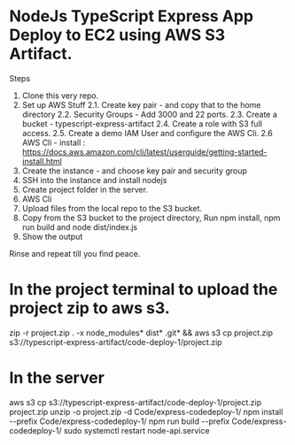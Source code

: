 # NodeJs TypeScript Express App Deploy to EC2 using AWS S3 Artifact.

Steps
1. Clone this very repo. 
2. Set up AWS Stuff
    2.1. Create key pair - and copy that to the home directory
    2.2. Security Groups - Add 3000 and 22 ports. 
    2.3. Create a bucket - typescript-express-artifact 
    2.4. Create a role with S3 full access. 
    2.5. Create a demo IAM User and configure the AWS Cli. 
    2.6 AWS Cli - install : https://docs.aws.amazon.com/cli/latest/userguide/getting-started-install.html
3. Create the instance - and choose key pair and security group
4. SSH into the instance and install nodejs 
5. Create project folder in the server. 
6. AWS Cli
7. Upload files from the local repo to the S3 bucket. 
8. Copy from the S3 bucket to the project directory, Run npm install, npm run build and node dist/index.js
9. Show the output 

Rinse and repeat till you find peace. 

# In the project terminal to upload the project zip to aws s3.
zip -r project.zip . -x node_modules\* dist\* .git\* && aws s3 cp project.zip s3://typescript-express-artifact/code-deploy-1/project.zip




# In the server
aws s3 cp s3://typescript-express-artifact/code-deploy-1/project.zip project.zip
unzip -o project.zip -d Code/express-codedeploy-1/
npm install --prefix Code/express-codedeploy-1/
npm run build --prefix Code/express-codedeploy-1/
sudo systemctl restart node-api.service
